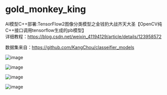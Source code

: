 # gold_monkey_king
AI模型C++部署:TensorFlow2图像分类模型之金钱豹大战齐天大圣【OpenCV纯C++接口调用tensorflow生成的pb模型】 \
详细教程：https://blog.csdn.net/weixin_41194129/article/details/123958572

数据集来自：https://github.com/KangChou/classeifier_models

![image](https://user-images.githubusercontent.com/36963108/161555179-8f7908d0-8fb2-4563-a6ab-6d67290901a4.png)

![image](https://user-images.githubusercontent.com/36963108/161555214-d4c9d79f-0e9d-401f-b855-bcf8356f64e2.png)

![image](https://user-images.githubusercontent.com/36963108/161555249-d7704fed-cf65-4826-be2e-2b80de2f2458.png)

![image](https://user-images.githubusercontent.com/36963108/161555279-3358a142-46e8-40f2-8de5-1b5a92f00b8b.png)

